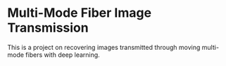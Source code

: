 # Multi-Mode Fiber Image Transmission

This is a project on recovering images transmitted through moving multi-mode fibers with deep learning.

